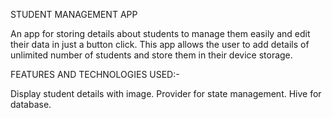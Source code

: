 STUDENT MANAGEMENT APP

An app for storing details about students to manage them easily and edit their data in just a button click. This app allows the user to add details of unlimited number of students and store them in their device storage.

FEATURES AND TECHNOLOGIES USED:-

Display student details with image.
Provider for state management.
Hive for database.
